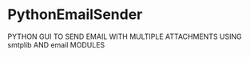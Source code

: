 # PythonEmailSender
PYTHON GUI TO SEND EMAIL WITH MULTIPLE ATTACHMENTS USING smtplib AND email MODULES
